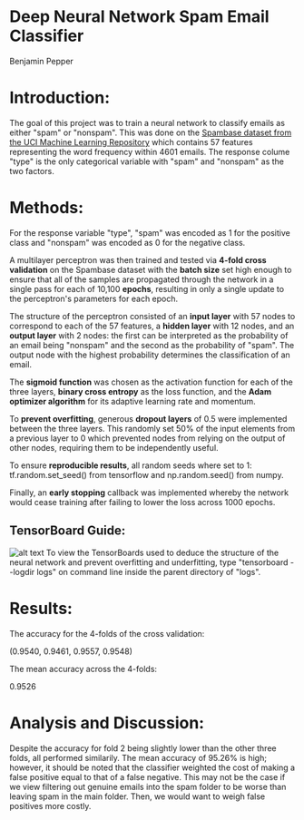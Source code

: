 # Deep Neural Network Spam Email Classifier

Benjamin  Pepper

# Introduction:

The goal of this project was to train a neural network to classify emails as either "spam" or "nonspam". This was done on the [Spambase dataset from the UCI Machine Learning Repository](https://archive.ics.uci.edu/ml/datasets/Spambase) which contains 57 features representing the word frequency within 4601 emails. The response colume "type" is the only categorical variable with "spam" and "nonspam" as the two factors.

# Methods:

For the response variable "type", "spam" was encoded as 1 for the positive class and "nonspam" was encoded as 0 for the negative class.

A multilayer perceptron was then trained and tested via **4-fold cross validation** on the Spambase dataset with the **batch size** set high enough to ensure that all of the samples are propagated through the network in a single pass for each of 10,100 **epochs**, resulting in only a single update to the perceptron's parameters for each epoch.

The structure of the perceptron consisted of an **input layer** with 57 nodes to correspond to each of the 57 features, a **hidden layer** with 12 nodes, and an **output layer** with 2 nodes: the first can be interpreted as the probability of an email being "nonspam" and the second as the probability of "spam". The output node with the highest probability determines the classification of an email.

The **sigmoid function** was chosen as the activation function for each of the three layers, **binary cross entropy** as the loss function, and the **Adam optimizer algorithm** for its adaptive learning rate and momentum.

To **prevent overfitting**, generous **dropout layers** of 0.5 were implemented between the three layers. This randomly set 50% of the input elements from a previous layer to 0 which prevented nodes from relying on the output of other nodes, requiring them to be independently useful.

To ensure **reproducible results**, all random seeds where set to 1: tf.random.set_seed() from tensorflow and np.random.seed() from numpy.

Finally, an **early stopping** callback was implemented whereby the network would cease training after failing to lower the loss across 1000 epochs.

## TensorBoard Guide:

![alt text](https://github.com/BenjaminHPepper/DeepNeuralNet-Email-SpamClassifier/blob/master/tensor_board.png "TensorBoard Example")
To view the TensorBoards used to deduce the structure of the neural network and prevent overfitting and underfitting, type "tensorboard 
--logdir logs" on command line inside the parent directory of "logs".

# Results:

The accuracy for the 4-folds of the cross validation:

(0.9540, 0.9461, 0.9557, 0.9548)
 
The mean accuracy across the 4-folds:

0.9526

# Analysis and Discussion:

Despite the accuracy for fold 2 being slightly lower than the other three folds, all performed similarily. The mean accuracy of 95.26% is high; however, it should be noted that the classifier weighted the cost of making a false positive equal to that of a false negative. This may not be the case if we view filtering out genuine emails into the spam folder to be worse than leaving spam in the main folder. Then, we would want to weigh false positives more costly. 
